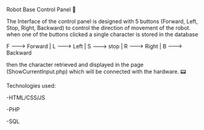 Robot Base Control Panel 🥏

The Interface of the control panel is designed with 5 buttons (Forward, Left, Stop, Right, Backward) to control the direction of movement of the robot.
when one of the buttons clicked a single character is stored in the database 

F ---> Forward    |   L ---> Left   |   S ---> stop   |   R ---> Right    |   B ---> Backward

then the character retrieved and displayed in the page (ShowCurrentInput.php) which will be connected with the hardware. 📟


Technologies used:

-HTML/CSS/JS

-PHP

-SQL
